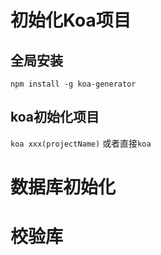 # 初始化Koa项目

## 全局安装
`npm install -g koa-generator`

## koa初始化项目
`koa xxx(projectName)` 或者直接`koa`


# 数据库初始化



# 校验库
